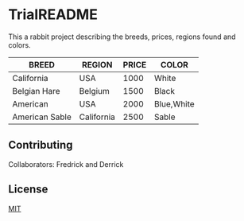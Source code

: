 # TrialREADME

This a rabbit project describing the breeds, prices, regions found and colors.

|BREED|REGION|PRICE|COLOR|
|------|------|-----|-----|
|California|USA|1000|White|
|Belgian Hare|Belgium|1500|Black|
|American|USA|2000|Blue,White|
|American Sable|California|2500|Sable|


## Contributing
Collaborators:
Fredrick and Derrick

## License
[MIT](https://choosealicense.com/licenses/mit/)